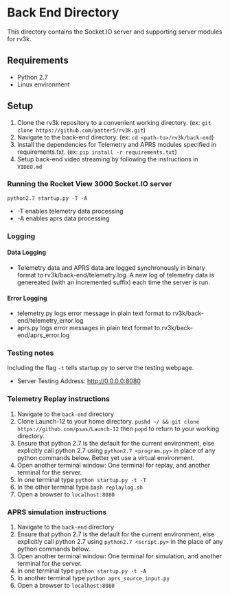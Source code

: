# Back End Directory
This directory contains the Socket.IO server and supporting server modules for rv3k.

## Requirements
- Python 2.7
- Linux environment

## Setup
1. Clone the rv3k repository to a convenient working directory. (ex: `git clone https://github.com/patter5/rv3k.git`)
2. Navigate to the back-end directory. (ex: `cd <path-to>/rv3k/back-end`)
3. Install the dependencies for Telemetry and APRS modules specified in requirements.txt. (ex: `pip install -r requirements.txt`)
4. Setup back-end video streaming by following the instructions in `VIDEO.md`

### Running the Rocket View 3000 Socket.IO server
`python2.7 startup.py -T -A`
 - -T enables telemetry data processing
 - -A enables aprs data processing

### Logging
#### Data Logging
 - Telemetry data and APRS data are logged synchronously in binary format to rv3k/back-end/telemetry.log.
   A new log of telemetry data is genereated (with an incremented suffix) each time the server is run.

#### Error Logging
 - telemetry.py logs error message in plain text format to rv3k/back-end/telemetry_error.log
 - aprs.py logs error messages in plain text format to rv3k/back-end/aprs_error.log

### Testing notes
Including the flag `-t` tells startup.py to serve the testing webpage.
- Server Testing Address: http://0.0.0.0:8080

### Telemetry Replay instructions
1. Navigate to the `back-end` directory
1. Clone Launch-12 to your home directory. `pushd ~/ && git clone https://github.com/psas/Launch-12` then `popd` to return to your working directory.
1. Ensure that python 2.7 is the default for the current environment, else explicitly call python 2.7 using `python2.7 <program.py>` in place of any python commands below. Better yet use a virtual environment.
1. Open another terminal window: One terminal for replay, and another terminal for the server.
1. In one terminal type `python startup.py -t -T`
1. In the other terminal type `bash replaylog.sh`
1. Open a browser to `localhost:8080`


### APRS simulation instructions
1. Navigate to the `back-end` directory
1. Ensure that python 2.7 is the default for the current environment, else explicitly call python 2.7 using `python2.7 <script.py>` in the place of any python commands below.
1. Open another terminal window: One terminal for simulation, and another terminal for the server.
1. In one terminal type `python startup.py -t -A`
1. In another terminal type `python aprs_source_input.py`
1. Open a browser to `localhost:8080`
